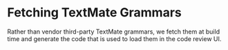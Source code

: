 # Fetching TextMate Grammars

Rather than vendor third-party TextMate grammars, we fetch them at build time
and generate the code that is used to load them in the code review UI.

